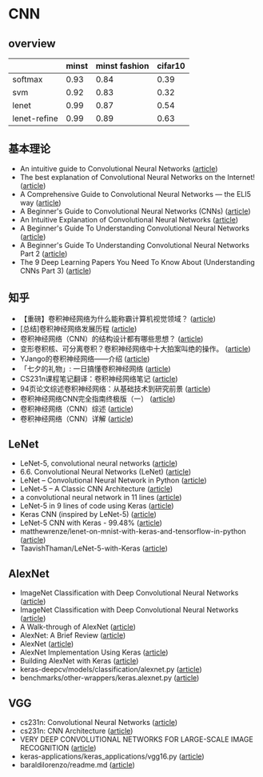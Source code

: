 # CNN

## overview

|              | minst | minst fashion | cifar10 |
|--------------|-------|---------------|---------|
| softmax      | 0.93  | 0.84          | 0.39    |
| svm          | 0.92  | 0.83          | 0.32    |
| lenet        | 0.99  | 0.87          | 0.54    |
| lenet-refine | 0.99  | 0.89          | 0.63    |

## 基本理论

- An intuitive guide to Convolutional Neural Networks ([article](https://www.freecodecamp.org/news/an-intuitive-guide-to-convolutional-neural-networks-260c2de0a050/))
- The best explanation of Convolutional Neural Networks on the Internet! ([article](https://medium.com/technologymadeeasy/the-best-explanation-of-convolutional-neural-networks-on-the-internet-fbb8b1ad5df8))
- A Comprehensive Guide to Convolutional Neural Networks — the ELI5 way ([article](https://towardsdatascience.com/a-comprehensive-guide-to-convolutional-neural-networks-the-eli5-way-3bd2b1164a53))
- A Beginner's Guide to Convolutional Neural Networks (CNNs) ([article](https://skymind.ai/wiki/convolutional-network))
- An Intuitive Explanation of Convolutional Neural Networks ([article](https://ujjwalkarn.me/2016/08/11/intuitive-explanation-convnets/))
- A Beginner's Guide To Understanding Convolutional Neural Networks ([article](https://adeshpande3.github.io/A-Beginner%27s-Guide-To-Understanding-Convolutional-Neural-Networks/))
- A Beginner's Guide To Understanding Convolutional Neural Networks Part 2 ([article](https://adeshpande3.github.io/adeshpande3.github.io/A-Beginner's-Guide-To-Understanding-Convolutional-Neural-Networks-Part-2/))
- The 9 Deep Learning Papers You Need To Know About (Understanding CNNs Part 3) ([article](https://adeshpande3.github.io/The-9-Deep-Learning-Papers-You-Need-To-Know-About.html))

## 知乎

- 【重磅】卷积神经网络为什么能称霸计算机视觉领域？ ([article](https://zhuanlan.zhihu.com/p/36160648))
- [总结]卷积神经网络发展历程 ([article](https://zhuanlan.zhihu.com/p/76275427))
- 卷积神经网络（CNN）的结构设计都有哪些思想？ ([article](https://www.zhihu.com/question/312556066/answer/600228264))
- 变形卷积核、可分离卷积？卷积神经网络中十大拍案叫绝的操作。 ([article](https://zhuanlan.zhihu.com/p/28749411))
- YJango的卷积神经网络——介绍 ([article](https://zhuanlan.zhihu.com/p/27642620))
- 「七夕的礼物」: 一日搞懂卷积神经网络 ([article](https://zhuanlan.zhihu.com/p/28863709))
- CS231n课程笔记翻译：卷积神经网络笔记 ([article](https://zhuanlan.zhihu.com/p/22038289))
- 94页论文综述卷积神经网络：从基础技术到研究前景 ([article](https://zhuanlan.zhihu.com/p/35388569))
- 卷积神经网络CNN完全指南终极版（一） ([article](https://zhuanlan.zhihu.com/p/27908027))
- 卷积神经网络（CNN）综述 ([article](https://zhuanlan.zhihu.com/p/51678022))
- 卷积神经网络（CNN）详解 ([article](https://zhuanlan.zhihu.com/p/47184529))

## LeNet

- LeNet-5, convolutional neural networks ([article](http://yann.lecun.com/exdb/lenet/))
- 6.6. Convolutional Neural Networks (LeNet) ([article](https://www.d2l.ai/chapter_convolutional-neural-networks/lenet.html))
- LeNet – Convolutional Neural Network in Python ([article](https://www.pyimagesearch.com/2016/08/01/lenet-convolutional-neural-network-in-python/))
- LeNet-5 – A Classic CNN Architecture ([article](https://engmrk.com/lenet-5-a-classic-cnn-architecture/))
- a convolutional neural network in 11 lines ([article](https://adventuresinmachinelearning.com/keras-tutorial-cnn-11-lines/))
- LeNet-5 in 9 lines of code using Keras ([article](https://medium.com/@mgazar/lenet-5-in-9-lines-of-code-using-keras-ac99294c8086))
- Keras CNN (inspired by LeNet-5) ([article](https://www.kaggle.com/ftence/keras-cnn-inspired-by-lenet-5))
- LeNet-5 CNN with Keras - 99.48% ([article](https://www.kaggle.com/curiousprogrammer/lenet-5-cnn-with-keras-99-48))
- matthewrenze/lenet-on-mnist-with-keras-and-tensorflow-in-python ([article](https://github.com/matthewrenze/lenet-on-mnist-with-keras-and-tensorflow-in-python))
- TaavishThaman/LeNet-5-with-Keras ([article](https://github.com/TaavishThaman/LeNet-5-with-Keras))

## AlexNet

- ImageNet Classification with Deep Convolutional Neural Networks ([article](https://papers.nips.cc/paper/4824-imagenet-classification-with-deep-convolutional-neural-networks.pdf))
- ImageNet Classification with Deep Convolutional Neural Networks ([article](http://vision.stanford.edu/teaching/cs231b_spring1415/slides/alexnet_tugce_kyunghee.pdf))
- A Walk-through of AlexNet ([article](https://medium.com/@smallfishbigsea/a-walk-through-of-alexnet-6cbd137a5637))
- AlexNet: A Brief Review ([article](https://medium.com/ai-research-lab-kampala/alexnet-a-brief-review-14979ce7cc84))
- AlexNet ([article](http://dandxy89.github.io/ImageModels/alexnet/))
- AlexNet Implementation Using Keras ([article](https://engmrk.com/alexnet-implementation-using-keras/))
- Building AlexNet with Keras ([article](https://www.mydatahack.com/building-alexnet-with-keras/))
- keras-deepcv/models/classification/alexnet.py ([article](https://github.com/eweill/keras-deepcv/blob/master/models/classification/alexnet.py))
- benchmarks/other-wrappers/keras.alexnet.py ([article](https://github.com/tensorpack/benchmarks/blob/master/other-wrappers/keras.alexnet.py))

## VGG

- cs231n: Convolutional Neural Networks ([article](http://cs231n.github.io/convolutional-networks/))
- cs231n: CNN Architecture ([article](http://cs231n.stanford.edu/slides/2019/cs231n_2019_lecture09.pdf))
- VERY DEEP CONVOLUTIONAL NETWORKS FOR LARGE-SCALE IMAGE RECOGNITION ([article](https://arxiv.org/pdf/1409.1556.pdf))
- keras-applications/keras_applications/vgg16.py ([article](https://github.com/keras-team/keras-applications/blob/master/keras_applications/vgg16.py))
- baraldilorenzo/readme.md ([article](https://gist.github.com/baraldilorenzo/07d7802847aaad0a35d3))
